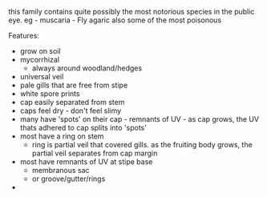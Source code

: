 this family contains quite possibly the most notorious species in the public eye.
eg - muscaria - Fly agaric
also some of the most poisonous

Features:
- grow on soil
- mycorrhizal
	- always around woodland/hedges
- universal veil
- pale gills that are free from stipe
- white spore prints
- cap easily separated from stem
- caps feel dry - don't feel slimy
- many have 'spots' on their cap - remnants of UV - as cap grows, the UV thats adhered to cap splits into 'spots'
- most have a ring on stem
	- ring is partial veil that covered gills. as the fruiting body grows, the partial veil separates from cap margin
- most have remnants of UV at stipe base
	- membranous sac
	- or groove/gutter/rings
- 